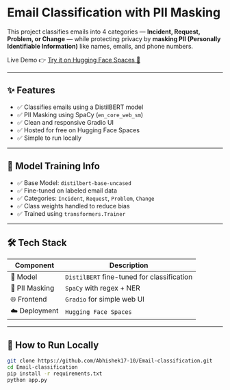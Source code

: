 #  Email Classification with PII Masking 

This project classifies emails into 4 categories — **Incident, Request, Problem, or Change** — while protecting privacy by **masking PII (Personally Identifiable Information)** like names, emails, and phone numbers.

Live Demo 👉 [Try it on Hugging Face Spaces 🚀](https://huggingface.co/spaces/Shady2773/email-classifier)

---

## ✨ Features

- ✅ Classifies emails using a DistilBERT model
- ✅ PII Masking using SpaCy (`en_core_web_sm`)
- ✅ Clean and responsive Gradio UI
- ✅ Hosted for free on Hugging Face Spaces
- ✅ Simple to run locally

---

## 🧠 Model Training Info

- ✅ Base Model: `distilbert-base-uncased`
- ✅ Fine-tuned on labeled email data
- ✅ Categories: `Incident`, `Request`, `Problem`, `Change`
- ✅ Class weights handled to reduce bias
- ✅ Trained using `transformers.Trainer`


---

## 🛠️ Tech Stack

| Component      | Description                                |
|----------------|--------------------------------------------|
| 🧠 Model        | `DistilBERT` fine-tuned for classification |
| 🧹 PII Masking  | `SpaCy` with regex + NER                   |
| 🌐 Frontend     | `Gradio` for simple web UI                 |
| ☁️ Deployment   | `Hugging Face Spaces`                      |

---

## 🧪 How to Run Locally

```bash
git clone https://github.com/Abhishek17-10/Email-classification.git
cd Email-classification
pip install -r requirements.txt
python app.py

